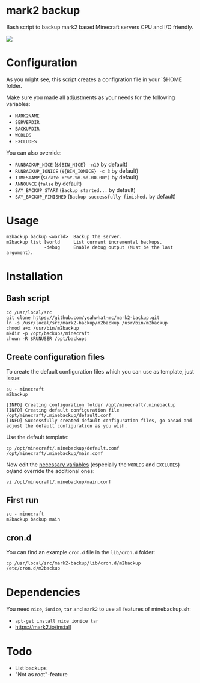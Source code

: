 mark2 backup
============

Bash script to backup mark2 based Minecraft servers CPU and I/O friendly.

![](http://cl.ly/image/0A3C0u170G1h/+)

# Configuration

As you might see, this script creates a configration file in your `$HOME folder.  

Make sure you made all adjustments as your needs for the following variables:

* `MARK2NAME`
* `SERVERDIR`
* `BACKUPDIR`
* `WORLDS`
* `EXCLUDES`

You can also override:

* `RUNBACKUP_NICE` (`${BIN_NICE} -n19` by default)
* `RUNBACKUP_IONICE` (`${BIN_IONICE} -c 3` by default)
* `TIMESTAMP` (`$(date +"%Y-%m-%d-00-00")` by default)
* `ANNOUNCE` (`false` by default)
* `SAY_BACKUP_START` (`Backup started...` by default)
* `SAY_BACKUP_FINISHED` (`Backup successfully finished.` by default)

# Usage

    m2backup backup <world>  Backup the server.
    m2backup list [world     List current incremental backups.
                  -debug     Enable debug output (Must be the last argument).

# Installation

## Bash script

    cd /usr/local/src
    git clone https://github.com/yeahwhat-mc/mark2-backup.git
    ln -s /usr/local/src/mark2-backup/m2backup /usr/bin/m2backup
    chmod a+x /usr/bin/m2backup
    mkdir -p /opt/backups/minecraft
    chown -R $RUNUSER /opt/backups

## Create configuration files

To create the default configuration files which you can use as template, just issue:  

`su - minecraft`  
`m2backup`  

    [INFO] Creating configuration folder /opt/minecraft/.minebackup
    [INFO] Creating default configuration file /opt/minecraft/.minebackup/default.conf
    [INFO] Successfully created default configuration files, go ahead and adjust the default configuration as you wish.

Use the default template:  

`cp /opt/minecraft/.minebackup/default.conf /opt/minecraft/.minebackup/main.conf`  

Now edit the [necessary variables](https://github.com/frdmn/mark2-backup#configuration) (especially the `WORLDS` and `EXCLUDES`) or/and override the additional ones:  

`vi /opt/minecraft/.minebackup/main.conf`   

## First run

`su - minecraft`  
`m2backup backup main`

## cron.d

You can find an example `cron.d` file in the `lib/cron.d` folder:

`cp /usr/local/src/mark2-backup/lib/cron.d/m2backup /etc/cron.d/m2backup`  

# Dependencies

You need `nice`, `ionice`, `tar` and `mark2` to use all features of minebackup.sh:

* `apt-get install nice ionice tar`
* https://mark2.io/install

# Todo

* List backups
* "Not as root"-feature
